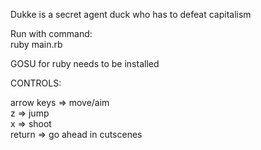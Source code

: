 Dukke is a secret agent duck who has to defeat capitalism

Run with command:  
ruby main.rb

GOSU for ruby needs to be installed

CONTROLS:

arrow keys => move/aim  
z => jump  
x => shoot  
return => go ahead in cutscenes  
